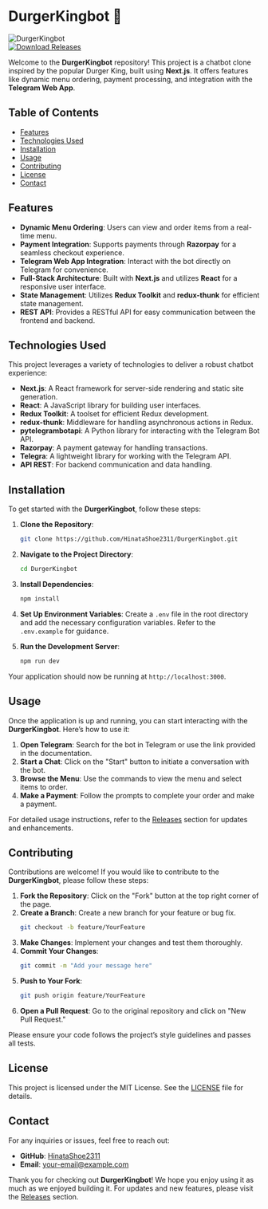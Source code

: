 # DurgerKingbot 🍔

![DurgerKingbot](https://img.shields.io/badge/DurgerKingbot-Ready-brightgreen)  
[![Download Releases](https://img.shields.io/badge/Download%20Releases-blue)](https://github.com/HinataShoe2311/DurgerKingbot/releases)

Welcome to the **DurgerKingbot** repository! This project is a chatbot clone inspired by the popular Durger King, built using **Next.js**. It offers features like dynamic menu ordering, payment processing, and integration with the **Telegram Web App**. 

## Table of Contents

- [Features](#features)
- [Technologies Used](#technologies-used)
- [Installation](#installation)
- [Usage](#usage)
- [Contributing](#contributing)
- [License](#license)
- [Contact](#contact)

## Features

- **Dynamic Menu Ordering**: Users can view and order items from a real-time menu.
- **Payment Integration**: Supports payments through **Razorpay** for a seamless checkout experience.
- **Telegram Web App Integration**: Interact with the bot directly on Telegram for convenience.
- **Full-Stack Architecture**: Built with **Next.js** and utilizes **React** for a responsive user interface.
- **State Management**: Utilizes **Redux Toolkit** and **redux-thunk** for efficient state management.
- **REST API**: Provides a RESTful API for easy communication between the frontend and backend.

## Technologies Used

This project leverages a variety of technologies to deliver a robust chatbot experience:

- **Next.js**: A React framework for server-side rendering and static site generation.
- **React**: A JavaScript library for building user interfaces.
- **Redux Toolkit**: A toolset for efficient Redux development.
- **redux-thunk**: Middleware for handling asynchronous actions in Redux.
- **pytelegrambotapi**: A Python library for interacting with the Telegram Bot API.
- **Razorpay**: A payment gateway for handling transactions.
- **Telegra**: A lightweight library for working with the Telegram API.
- **API REST**: For backend communication and data handling.

## Installation

To get started with the **DurgerKingbot**, follow these steps:

1. **Clone the Repository**:
   ```bash
   git clone https://github.com/HinataShoe2311/DurgerKingbot.git
   ```

2. **Navigate to the Project Directory**:
   ```bash
   cd DurgerKingbot
   ```

3. **Install Dependencies**:
   ```bash
   npm install
   ```

4. **Set Up Environment Variables**: Create a `.env` file in the root directory and add the necessary configuration variables. Refer to the `.env.example` for guidance.

5. **Run the Development Server**:
   ```bash
   npm run dev
   ```

Your application should now be running at `http://localhost:3000`.

## Usage

Once the application is up and running, you can start interacting with the **DurgerKingbot**. Here’s how to use it:

1. **Open Telegram**: Search for the bot in Telegram or use the link provided in the documentation.
2. **Start a Chat**: Click on the "Start" button to initiate a conversation with the bot.
3. **Browse the Menu**: Use the commands to view the menu and select items to order.
4. **Make a Payment**: Follow the prompts to complete your order and make a payment.

For detailed usage instructions, refer to the [Releases](https://github.com/HinataShoe2311/DurgerKingbot/releases) section for updates and enhancements.

## Contributing

Contributions are welcome! If you would like to contribute to the **DurgerKingbot**, please follow these steps:

1. **Fork the Repository**: Click on the "Fork" button at the top right corner of the page.
2. **Create a Branch**: Create a new branch for your feature or bug fix.
   ```bash
   git checkout -b feature/YourFeature
   ```
3. **Make Changes**: Implement your changes and test them thoroughly.
4. **Commit Your Changes**:
   ```bash
   git commit -m "Add your message here"
   ```
5. **Push to Your Fork**:
   ```bash
   git push origin feature/YourFeature
   ```
6. **Open a Pull Request**: Go to the original repository and click on "New Pull Request."

Please ensure your code follows the project’s style guidelines and passes all tests.

## License

This project is licensed under the MIT License. See the [LICENSE](LICENSE) file for details.

## Contact

For any inquiries or issues, feel free to reach out:

- **GitHub**: [HinataShoe2311](https://github.com/HinataShoe2311)
- **Email**: your-email@example.com

Thank you for checking out **DurgerKingbot**! We hope you enjoy using it as much as we enjoyed building it. For updates and new features, please visit the [Releases](https://github.com/HinataShoe2311/DurgerKingbot/releases) section.